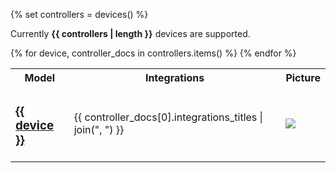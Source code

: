 {% set controllers = devices() %}

Currently **{{ controllers | length }}** devices are supported.

<table style="width:100%">
  <tr>
    <th>Model</th>
    <th>Integrations</th>
    <th>Picture</th>
  </tr>
  {% for device, controller_docs in controllers.items() %}
    <tr>
            <td style="vertical-align: middle;"><h3><a href="{{ device }}">{{ device }}</a></h3></td>
            <td style="vertical-align: middle;">{{ controller_docs[0].integrations_titles | join(", ") }}</td>
            <td style="vertical-align: middle;"><img src="/controllerx/assets/controllers/{{ device }}.jpeg" /></td>
    </tr>
    {% endfor %}
</table>
